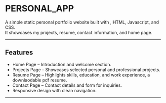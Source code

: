 # PERSONAL_APP

A simple static personal portfolio website built with , HTML, Javascript, and CSS.  
It showcases my projects, resume, contact information, and home page.

---

## Features
- Home Page – Introduction and welcome section.
- Projects Page – Showcases selected personal and professional projects.
- Resume Page – Highlights skills, education, and work experience, a downlaodable pdf resume.
- Contact Page – Contact details and form for inquiries.
- Responsive design with clean navigation.

---

